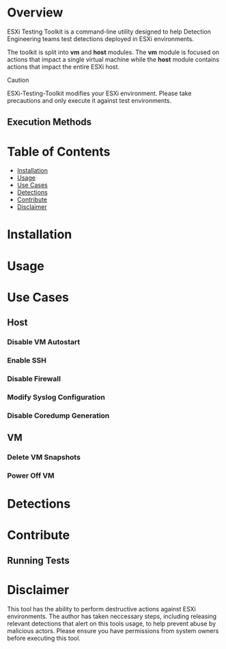 # Overview

ESXi Testing Toolkit is a command-line utility designed to help Detection Engineering teams test detections deployed in ESXi environments. 

The toolkit is split into **vm** and **host** modules. The **vm** module is focused on actions that impact a single virtual machine while the **host** module contains actions that impact the entire ESXi host.


>[!CAUTION]  
>ESXi-Testing-Toolkit modifies your ESXi environment. Please take precautions and only execute it against test environments.

## Execution Methods

<gif of toolkit running delete snapshots>

<git of toolkit running disable autostart>

# Table of Contents
- [Installation](#installation)
- [Usage](#usage)
- [Use Cases](#use-cases)
- [Detections](#detections)
- [Contribute](#contribute)
- [Disclaimer](#disclaimer)

# Installation

# Usage

# Use Cases
## Host
### Disable VM Autostart
### Enable SSH
### Disable Firewall
### Modify Syslog Configuration
### Disable Coredump Generation

## VM
### Delete VM Snapshots
### Power Off VM

# Detections
<link to medium blogpost about ESXi detection engineering>

# Contribute

## Running Tests

# Disclaimer
This tool has the ability to perform destructive actions against ESXi environments. The author has taken neccessary steps, including releasing relevant detections that alert on this tools usage, to help prevent abuse by malicious actors. Please ensure you have permissions from system owners before executing this tool. 